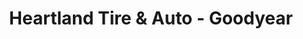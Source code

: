---
title: "Heartland Tire & Auto - Goodyear"
url: /rochester/heartland-tire-und-auto-goodyear/
shop: Autowerkstatt
---